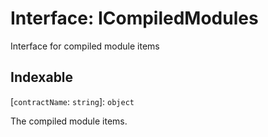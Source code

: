 # Interface: ICompiledModules

Interface for compiled module items

## Indexable

\[`contractName`: `string`\]: `object`

The compiled module items.
